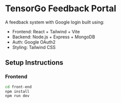 # TensorGo Feedback Portal

A feedback system with Google login built using:
- Frontend: React + Tailwind + Vite
- Backend: Node.js + Express + MongoDB
- Auth: Google OAuth2
- Styling: Tailwind CSS

## Setup Instructions

### Frontend
```bash
cd front-end
npm install
npm run dev

